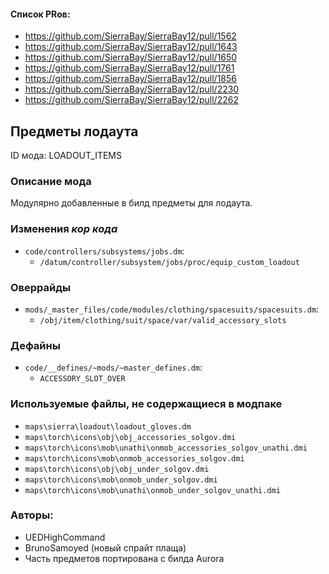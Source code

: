 
#### Список PRов:

- https://github.com/SierraBay/SierraBay12/pull/1562
- https://github.com/SierraBay/SierraBay12/pull/1643
- https://github.com/SierraBay/SierraBay12/pull/1650
- https://github.com/SierraBay/SierraBay12/pull/1761
- https://github.com/SierraBay/SierraBay12/pull/1856
- https://github.com/SierraBay/SierraBay12/pull/2230
- https://github.com/SierraBay/SierraBay12/pull/2262
<!--
  Ссылки на PRы, связанные с модом:
  - Создание
  - Большие изменения
-->

<!-- Название мода. Не важно на русском или на английском. -->
## Предметы лодаута

ID мода: LOADOUT_ITEMS
<!--
  Название модпака прописными буквами, СОЕДИНЁННЫМИ_ПОДЧЁРКИВАНИЕМ,
  которое ты будешь использовать для обозначения файлов.
-->

### Описание мода

Модулярно добавленные в билд предметы для лодаута.
<!--
  Что он делает, что добавляет: что, куда, зачем и почему - всё здесь.
  А также любая полезная информация.
-->

### Изменения *кор кода*

- `code/controllers/subsystems/jobs.dm`:
  - `/datum/controller/subsystem/jobs/proc/equip_custom_loadout`
<!--
  Если вы редактировали какие-либо процедуры или переменные в кор коде,
  они должны быть указаны здесь.
  Нужно указать и файл, и процедуры/переменные.

  Изменений нет - напиши "Отсутствуют"
-->

### Оверрайды

- `mods/_master_files/code/modules/clothing/spacesuits/spacesuits.dm`:
  - `/obj/item/clothing/suit/space/var/valid_accessory_slots`
<!--
  Если ты добавлял новый модульный оверрайд, его нужно указать здесь.
  Здесь указываются оверрайды в твоём моде и папке `_master_files`

  Изменений нет - напиши "Отсутствуют"
-->

### Дефайны

- `code/__defines/~mods/~master_defines.dm`:
  - `ACCESSORY_SLOT_OVER`
<!--
  Если требовалось добавить какие-либо дефайны, укажи файлы,
  в которые ты их добавил, а также перечисли имена.
  И то же самое, если ты используешь дефайны, определённые другим модом.

  Не используешь - напиши "Отсутствуют"
-->

### Используемые файлы, не содержащиеся в модпаке

- `maps\sierra\loadout\loadout_gloves.dm`
- `maps\torch\icons\obj\obj_accessories_solgov.dmi`
- `maps\torch\icons\mob\unathi\onmob_accessories_solgov_unathi.dmi`
- `maps\torch\icons\mob\onmob_accessories_solgov.dmi`
- `maps\torch\icons\obj\obj_under_solgov.dmi`
- `maps\torch\icons\mob\onmob_under_solgov.dmi`
- `maps\torch\icons\mob\unathi\onmob_under_solgov_unathi.dmi`

<!--
  Будь то немодульный файл или модульный файл, который не содержится в папке,
  принадлежащей этому конкретному моду, он должен быть упомянут здесь.
  Хорошими примерами являются иконки или звуки, которые используются одновременно
  несколькими модулями, или что-либо подобное.
-->

### Авторы:

- UEDHighCommand
- BrunoSamoyed (новый спрайт плаща)
- Часть предметов портирована с билда Aurora
<!--
  Здесь находится твой никнейм
  Если работал совместно - никнеймы тех, кто помогал.
  В случае порта чего-либо должна быть ссылка на источник.
-->
